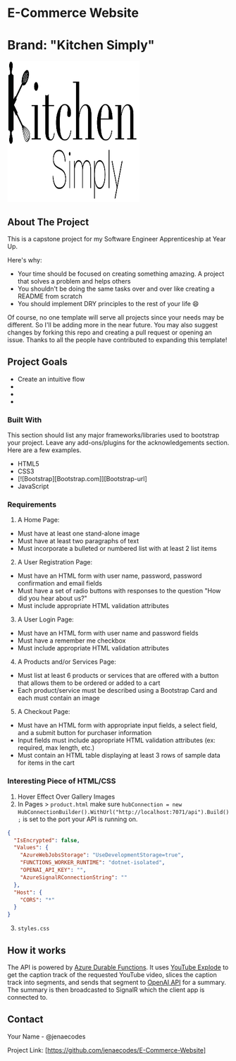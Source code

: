 # E-Commerce Website
# Brand: "Kitchen Simply"


<img src="images/KS.png" alt="Logo" width="300" height="320">

## About The Project

This is a capstone project for my Software Engineer Apprenticeship at Year Up.

Here's why:
* Your time should be focused on creating something amazing. A project that solves a problem and helps others
* You shouldn't be doing the same tasks over and over like creating a README from scratch
* You should implement DRY principles to the rest of your life :smile:

Of course, no one template will serve all projects since your needs may be different. So I'll be adding more in the near future. You may also suggest changes by forking this repo and creating a pull request or opening an issue. Thanks to all the people have contributed to expanding this template!

## Project Goals

- Create an intuitive flow
- 
- 
- 

### Built With

This section should list any major frameworks/libraries used to bootstrap your project. Leave any add-ons/plugins for the acknowledgements section. Here are a few examples.

* HTML5
* CSS3
* [![Bootstrap][Bootstrap.com]][Bootstrap-url]
* JavaScript

### Requirements

1. A Home Page:
- Must have at least one stand-alone image
- Must have at least two paragraphs of text
- Must incorporate a bulleted or numbered list with at least 2 list items

2. A User Registration Page:
- Must have an HTML form with user name, password, password confirmation and email fields
- Must have a set of radio buttons with responses to the question "How did you hear about us?"
- Must include appropriate HTML validation attributes

3. A User Login Page:
- Must have an HTML form with user name and password fields
- Must have a remember me checkbox
- Must include appropriate HTML validation attributes

4. A Products and/or Services Page:
- Must list at least 6 products or services that are offered with a button that allows them to be ordered or added to a cart
- Each product/service must be described using a Bootstrap Card and each must contain an image

5. A Checkout Page:
- Must have an HTML form with appropriate input fields, a select field, and a submit button for purchaser information
- Input fields must include appropriate HTML validation attributes (ex: required, max length, etc.)
- Must contain an HTML table displaying at least 3 rows of sample data for items in the cart

### Interesting Piece of HTML/CSS

1. Hover Effect Over Gallery Images
2. In Pages > `product.html` make sure `hubConnection = new HubConnectionBuilder().WithUrl("http://localhost:7071/api").Build();` is set to the port your API is running on.


  ```json
  {
    "IsEncrypted": false,
    "Values": {
      "AzureWebJobsStorage": "UseDevelopmentStorage=true",
      "FUNCTIONS_WORKER_RUNTIME": "dotnet-isolated",
      "OPENAI_API_KEY": "",
      "AzureSignalRConnectionString": ""
    },
    "Host": {
      "CORS": "*"
    }
  }
  ```
  3. `styles.css`

## How it works

The API is powered by [Azure Durable Functions](https://learn.microsoft.com/azure/azure-functions/durable/durable-functions-overview?tabs=csharp-inproc). It uses [YouTube Explode](https://github.com/Tyrrrz/YoutubeExplode) to get the caption track of the requested YouTube video, slices the caption track into segments, and sends that segment to [OpenAI API](https://platform.openai.com/docs/models/gpt-3-5) for a summary. The summary is then broadcasted to SignalR which the client app is connected to.


## Contact

Your Name - @jenaecodes

Project Link: [https://github.com/jenaecodes/E-Commerce-Website]
